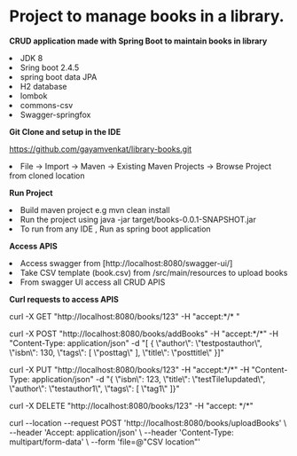 # Project to manage books in a library.
 **CRUD application made with Spring Boot to maintain books in library** 
    <li>  JDK 8 </li>
    <li> Sring boot 2.4.5 </li>
    <li> spring boot data JPA</li>
    <li>  H2 database </li>
    <li> lombok </li>
    <li> commons-csv </li>
    <li> Swagger-springfox </li>
    

 **Git Clone and setup in the IDE**
 
 https://github.com/gayamvenkat/library-books.git
 
  <li>  File -> Import -> Maven -> Existing Maven Projects -> Browse Project from cloned location </li>
  

**Run Project**
  <li>   Build maven project e.g mvn clean install </li>
  <li>   Run the project using  java -jar target/books-0.0.1-SNAPSHOT.jar  </li>
  <li>  To run from any IDE , Run as  spring boot application  </li>
  
**Access APIS**

   <li> Access swagger from [http://localhost:8080/swagger-ui/]  </li>
   <li>  Take CSV template (book.csv) from  /src/main/resources  to upload books  </li>
  
   <li> From swagger UI  access all CRUD APIS  </li>
  
**Curl requests to access APIS**
 <p>
  curl -X GET "http://localhost:8080/books/123" -H "accept:*/* "
    </p>
  
  <p> curl -X POST "http://localhost:8080/books/addBooks" -H "accept:*/*" -H "Content-Type: application/json" -d "[ { \"author\": \"testpostauthor\", \"isbn\": 130, \"tags\": [ \"posttag\" ], \"title\": \"posttitle\" }]" </p>
  
  <p> curl -X PUT "http://localhost:8080/books/123" -H "accept:*/*" -H "Content-Type: application/json" -d "{ \"isbn\": 123, \"title\": \"testTile1updated\", \"author\": \"testauthor1\", \"tags\": [ \"tag1\" ]}" </p>
  
  <p> curl -X DELETE "http://localhost:8080/books/123" -H "accept: */*" </p>
  
<p>  curl --location --request POST 'http://localhost:8080/books/uploadBooks' \
--header 'Accept: application/json' \
--header 'Content-Type: multipart/form-data' \
--form 'file=@"CSV location"'   </p>

  
